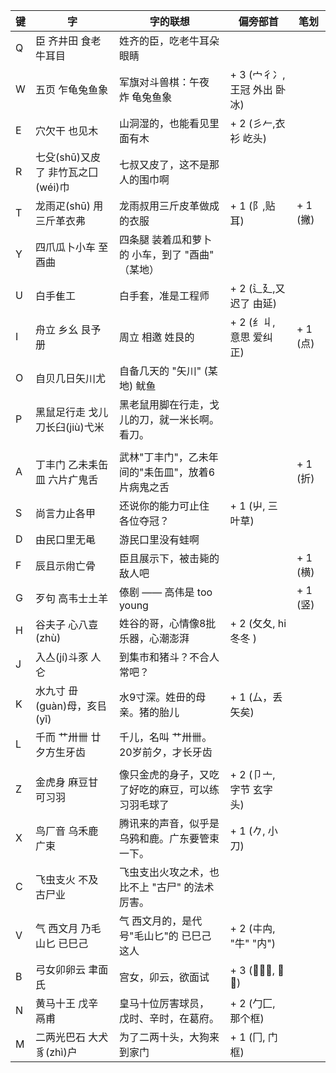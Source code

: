 |  键   | 字 | 字的联想 | 偏旁部首 | 笔划 |
|-------|----------|--------|--------|--------|
| Q | 臣 齐井田 食老牛耳目   |  姓齐的臣，吃老牛耳朵眼睛       |        |
| W | 五页 乍龟兔鱼象       |  军旗对斗兽棋：午夜 炸  龟兔鱼象    |+ 3 (宀彳冫,王冠 外出 卧冰) |
| E | 穴欠干 也见木         |  山洞湿的，也能看见里面有木      | + 2 (彡𠂉,衣衫 屹头)|
| R | 七殳(shū)又皮了 非竹瓦之囗(wéi)巾 | 七叔又皮了，这不是那人的围巾啊 |
| T | 龙雨疋(shū) 用三斤革衣弗  |  龙雨叔用三斤皮革做成的衣服    | + 1 (阝,贴耳)    |    + 1 (撇)
| Y | 四爪瓜卜小车 至酉曲 | 四条腿 装着瓜和萝卜的 小车，到了 "酉曲" （某地） |
| U | 白手隹工          | 白手套，准是工程师           |+ 2 (辶廴,又迟了 由延) |
| I | 舟立 乡幺 艮予册   | 周立 相邀 姓艮的           |+ 2 (纟丩, 意思 爱纠正)     |   + 1 (点)
| O | 自贝几日矢川尤   | 自备几天的 "矢川" (某地) 鱿鱼 |
| P | 黑鼠足行走 戈儿刀长臼(jiù)弋米 | 黑老鼠用脚在行走，戈儿的刀，就一米长啊。看刀。  |
| |  | |
| A | 丁丰门 乙未耒缶皿 六片疒鬼舌  | 武林"丁丰门"，乙未年间的"耒缶皿"，放着6片病鬼之舌  |        |  + 1 (折)
| S | 尚言力止各甲       |  还说你的能力可止住 各位夺冠？     | + 1 (屮, 三叶草) |
| D | 由民口里无黾 | 游民口里没有蛙啊  |
| F | 辰且示㡀亡骨     |  臣且展示下，被击毙的敌人吧          |        |   + 1 (横)
| G | 歹句 高韦士土羊   | 傣剧 —— 高伟是 too young        |        |  + 1 (竖)
| H | 谷夫子 心八壴(zhù)   |  姓谷的哥，心情像8批乐器，心潮澎湃     | + 2 (攵夂, hi冬冬 ) |
| J | 入亼(jí)斗豕 人仑 | 到集市和猪斗？不合人常吧？  |
| K | 水九寸 毌(guàn)母，亥㠯(yǐ)   |  水9寸深。姓毌的母亲。猪的胎儿   | + 1 (厶，丢矢矣) |
| L | 千而 艹卅卌 廿夕方生牙齿 | 千儿，名叫 艹卅卌。20岁前夕，才长牙齿  |
| |  |   |
| Z | 金虎身 麻豆甘 可习羽   |  像只金虎的身子，又吃了好吃的麻豆，可以练习羽毛球了    | + 2 (卩亠, 字节 玄字头) |
| X | 鸟厂音 乌禾鹿 广束    |  腾讯来的声音，似乎是乌鸦和鹿。广东要管束一下。  | + 1 (𠂊, 小刀) |
| C | 飞虫支火 不及 古尸业 |  飞虫支出火攻之术，也比不上 "古尸" 的法术厉害。  |
| V | 气 西文月 乃毛山匕 已巳己  |  气 西文月的，是代号"毛山匕"的 已巳己 这人    | + 2 (㐄禸, "牛" "内") |
| B | 弓女卯卵云 聿面氏   |   宫女，卯云，欲面试      | + 3 (𠂎乂𫜹, 背框) |
| N | 黄马十王 戊辛 鬲甫    |  皇马十位厉害球员， 戊时、辛时，在葛府。  | + 2 (勹匚, 那个框) |
| M | 二两光巴石 大犬豸(zhì)户  |  为了二两十头，大狗来到家门        | + 1 (冂, 门框) |
